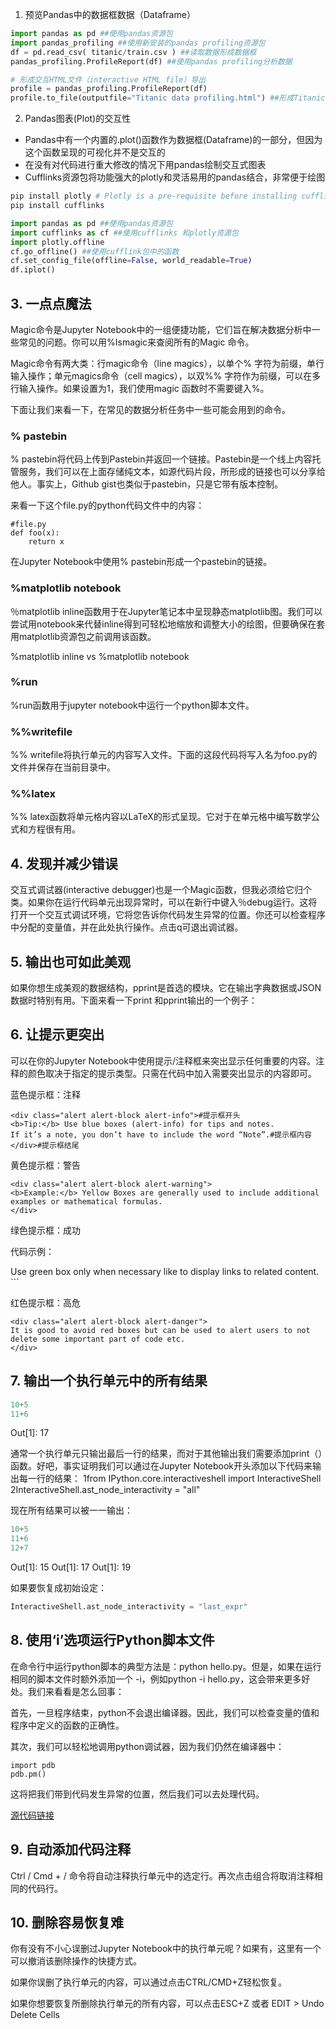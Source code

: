1. 预览Pandas中的数据框数据（Dataframe）

```Python
import pandas as pd ##使用pandas资源包
import pandas_profiling ##使用新安装的pandas profiling资源包
df = pd.read_csv( titanic/train.csv ) ##读取数据形成数据框
pandas_profiling.ProfileReport(df) ##使用pandas profiling分析数据
```
```Python
# 形成交互HTML文件（interactive HTML file）导出
profile = pandas_profiling.ProfileReport(df)
profile.to_file(outputfile="Titanic data profiling.html") ##形成Titanic data profiling.html网页
```

2. Pandas图表(Plot)的交互性
  - Pandas中有一个内置的.plot()函数作为数据框(Dataframe)的一部分，但因为这个函数呈现的可视化并不是交互的
  - 在没有对代码进行重大修改的情况下用pandas绘制交互式图表
  - Cufflinks资源包将功能强大的plotly和灵活易用的pandas结合，非常便于绘图

```Python  
pip install plotly # Plotly is a pre-requisite before installing cufflinks(plotly先于cufflinks安装)
pip install cufflinks
``` 
```Python
import pandas as pd ##使用pandas资源包
import cufflinks as cf ##使用cufflinks 和plotly资源包
import plotly.offline
cf.go_offline() ##使用cufflink包中的函数
cf.set_config_file(offline=False, world_readable=True)
df.iplot()
```

## 3. 一点点魔法

Magic命令是Jupyter Notebook中的一组便捷功能，它们旨在解决数据分析中一些常见的问题。你可以用%Ismagic来查阅所有的Magic 命令。

Magic命令有两大类：行magic命令（line magics），以单个% 字符为前缀，单行输入操作；单元magics命令（cell magics），以双%% 字符作为前缀，可以在多行输入操作。如果设置为1，我们使用magic 函数时不需要键入%。

下面让我们来看一下，在常见的数据分析任务中一些可能会用到的命令。

### % pastebin
% pastebin将代码上传到Pastebin并返回一个链接。Pastebin是一个线上内容托管服务，我们可以在上面存储纯文本，如源代码片段，所形成的链接也可以分享给他人。事实上，Github gist也类似于pastebin，只是它带有版本控制。

来看一下这个file.py的python代码文件中的内容：
```
#file.py
def foo(x):
    return x
```

在Jupyter Notebook中使用% pastebin形成一个pastebin的链接。

### %matplotlib notebook
％matplotlib inline函数用于在Jupyter笔记本中呈现静态matplotlib图。我们可以尝试用notebook来代替inline得到可轻松地缩放和调整大小的绘图，但要确保在套用matplotlib资源包之前调用该函数。

%matplotlib inline vs %matplotlib notebook

### %run
%run函数用于jupyter notebook中运行一个python脚本文件。

### %%writefile
%% writefile将执行单元的内容写入文件。下面的这段代码将写入名为foo.py的文件并保存在当前目录中。

### %%latex
%% latex函数将单元格内容以LaTeX的形式呈现。它对于在单元格中编写数学公式和方程很有用。
 

## 4.	发现并减少错误

交互式调试器(interactive debugger)也是一个Magic函数，但我必须给它归个类。如果你在运行代码单元出现异常时，可以在新行中键入％debug运行。这将打开一个交互式调试环境，它将您告诉你代码发生异常的位置。你还可以检查程序中分配的变量值，并在此处执行操作。点击q可退出调试器。


## 5. 输出也可如此美观

如果你想生成美观的数据结构，pprint是首选的模块。它在输出字典数据或JSON数据时特别有用。下面来看一下print 和pprint输出的一个例子：
 

## 6.	让提示更突出

可以在你的Jupyter Notebook中使用提示/注释框来突出显示任何重要的内容。注释的颜色取决于指定的提示类型。只需在代码中加入需要突出显示的内容即可。

蓝色提示框：注释

```
<div class="alert alert-block alert-info">#提示框开头
<b>Tip:</b> Use blue boxes (alert-info) for tips and notes. 
If it’s a note, you don’t have to include the word “Note”.#提示框内容
</div>#提示框结尾
```

黄色提示框：警告

```
<div class="alert alert-block alert-warning">
<b>Example:</b> Yellow Boxes are generally used to include additional examples or mathematical formulas.
</div>
```

绿色提示框：成功

代码示例：
<div class="alert alert-block alert-success">
Use green box only when necessary like to display links to related content.
</div>
```
 
红色提示框：高危

```
<div class="alert alert-block alert-danger">
It is good to avoid red boxes but can be used to alert users to not delete some important part of code etc. 
</div>
```

## 7.	输出一个执行单元中的所有结果

```Python
10+5          
11+6
```
Out[1]:  17

通常一个执行单元只输出最后一行的结果，而对于其他输出我们需要添加print（）函数。好吧，事实证明我们可以通过在Jupyter Notebook开头添加以下代码来输出每一行的结果：
1from IPython.core.interactiveshell import InteractiveShell  
2InteractiveShell.ast_node_interactivity = "all"

现在所有结果可以被一一输出：
```Python
10+5          
11+6
12+7
```
Out[1]: 15
Out[1]: 17
Out[1]: 19

如果要恢复成初始设定：
```Python
InteractiveShell.ast_node_interactivity = "last_expr"
```

## 8.	使用‘i’选项运行Python脚本文件

在命令行中运行python脚本的典型方法是：python hello.py。但是，如果在运行相同的脚本文件时额外添加一个 -i，例如python -i hello.py，这会带来更多好处。我们来看看是怎么回事：

首先，一旦程序结束，python不会退出编译器。因此，我们可以检查变量的值和程序中定义的函数的正确性。


其次，我们可以轻松地调用python调试器，因为我们仍然在编译器中：
```
import pdb
pdb.pm()
```

这将把我们带到代码发生异常的位置，然后我们可以去处理代码。

[源代码链接](http://www.bnikolic.co.uk/blog/python-running-cline.html)


## 9.	自动添加代码注释

Ctrl / Cmd + / 命令将自动注释执行单元中的选定行。再次点击组合将取消注释相同的代码行。


## 10. 删除容易恢复难

你有没有不小心误删过Jupyter Notebook中的执行单元呢？如果有，这里有一个可以撤消该删除操作的快捷方式。

如果你误删了执行单元的内容，可以通过点击CTRL/CMD+Z轻松恢复。

如果你想要恢复所删除执行单元的所有内容，可以点击ESC+Z 或者 EDIT > Undo Delete Cells

